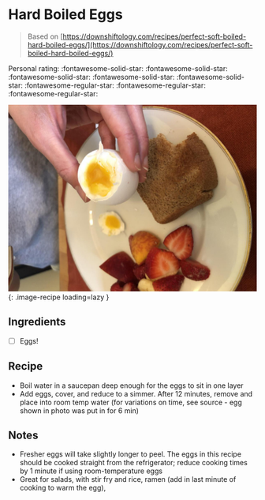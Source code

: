 <!-- Do not modify sections with "AUTO-*". They are updated by make.py -->

# Hard Boiled Eggs

> Based on [https://downshiftology.com/recipes/perfect-soft-boiled-hard-boiled-eggs/](https://downshiftology.com/recipes/perfect-soft-boiled-hard-boiled-eggs/)

<!-- rating=2; (User can specify rating on scale of 1-5) -->
<!-- AUTO-UserRating -->
Personal rating: :fontawesome-solid-star: :fontawesome-solid-star: :fontawesome-solid-star: :fontawesome-solid-star: :fontawesome-solid-star: :fontawesome-regular-star: :fontawesome-regular-star: :fontawesome-regular-star:
<!-- /AUTO-UserRating -->

<!-- name_image=hard_boiled_eggs.jpeg; (User can specify image name) -->
<!-- AUTO-Image -->
![hard_boiled_eggs.jpeg](./hard_boiled_eggs.jpeg){: .image-recipe loading=lazy }
<!-- /AUTO-Image -->

## Ingredients

* [ ] Eggs!

## Recipe

* Boil water in a saucepan deep enough for the eggs to sit in one layer
* Add eggs, cover, and reduce to a simmer. After 12 minutes, remove and place into room temp water (for variations on time, see source - egg shown in photo was put in for 6 min)

## Notes

* Fresher eggs will take slightly longer to peel. The eggs in this recipe should be cooked straight from the refrigerator; reduce cooking times by 1 minute if using room-temperature eggs
* Great for salads, with stir fry and rice, ramen (add in last minute of cooking to warm the egg),
